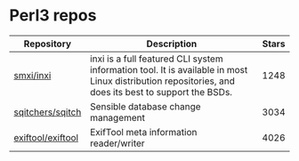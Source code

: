 # Perl3 repos

| Repository                                                | Description                                                                                                                                          | Stars |
| --------------------------------------------------------- | ---------------------------------------------------------------------------------------------------------------------------------------------------- | ----- |
| [smxi/inxi](https://github.com/smxi/inxi)                 | inxi is a full featured CLI system information tool. It is available in most Linux distribution repositories, and does its best to support the BSDs. | 1248  |
| [sqitchers/sqitch](https://github.com/sqitchers/sqitch)   | Sensible database change management                                                                                                                  | 3034  |
| [exiftool/exiftool](https://github.com/exiftool/exiftool) | ExifTool meta information reader/writer                                                                                                              | 4026  |
